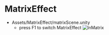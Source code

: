 # MatrixEffect
- Assets/MatrixEffect/matrixScene.unity
    - press F1 to switch MatrixEffect
![InMatrix](https://media.githubusercontent.com/media/KeysoKwan/MatrixEffect/main/ScreenShots/Matrix.gif)